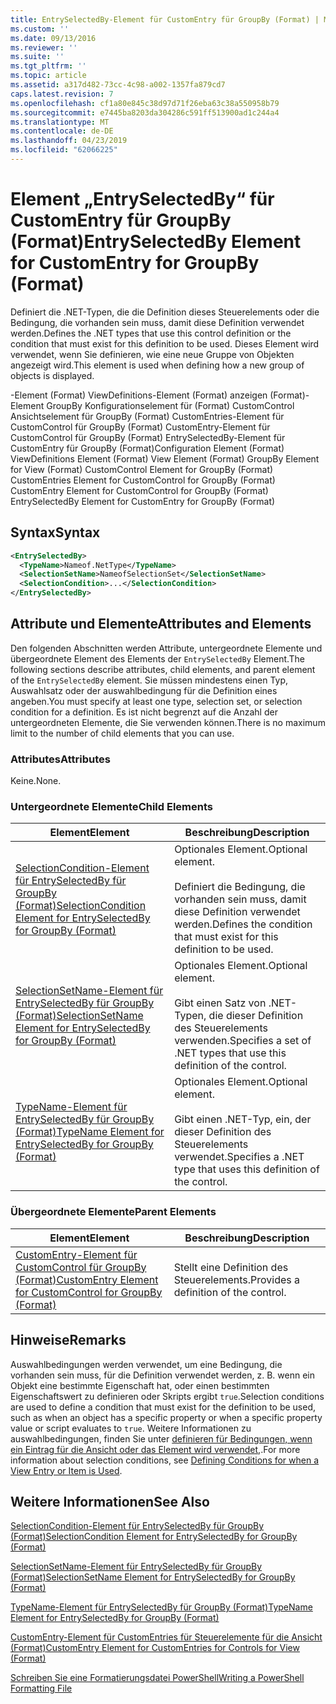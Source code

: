 ```yaml
---
title: EntrySelectedBy-Element für CustomEntry für GroupBy (Format) | Microsoft-Dokumentation
ms.custom: ''
ms.date: 09/13/2016
ms.reviewer: ''
ms.suite: ''
ms.tgt_pltfrm: ''
ms.topic: article
ms.assetid: a317d482-73cc-4c98-a002-1357fa879cd7
caps.latest.revision: 7
ms.openlocfilehash: cf1a80e845c38d97d71f26eba63c38a550958b79
ms.sourcegitcommit: e7445ba8203da304286c591ff513900ad1c244a4
ms.translationtype: MT
ms.contentlocale: de-DE
ms.lasthandoff: 04/23/2019
ms.locfileid: "62066225"
---
```

# <a name="entryselectedby-element-for-customentry-for-groupby-format"></a><span data-ttu-id="5e3d2-102">Element „EntrySelectedBy“ für CustomEntry für GroupBy (Format)</span><span class="sxs-lookup"><span data-stu-id="5e3d2-102">EntrySelectedBy Element for CustomEntry for GroupBy (Format)</span></span>

<span data-ttu-id="5e3d2-103">Definiert die .NET-Typen, die die Definition dieses Steuerelements oder die Bedingung, die vorhanden sein muss, damit diese Definition verwendet werden.</span><span class="sxs-lookup"><span data-stu-id="5e3d2-103">Defines the .NET types that use this control definition or the condition that must exist for this definition to be used.</span></span> <span data-ttu-id="5e3d2-104">Dieses Element wird verwendet, wenn Sie definieren, wie eine neue Gruppe von Objekten angezeigt wird.</span><span class="sxs-lookup"><span data-stu-id="5e3d2-104">This element is used when defining how a new group of objects is displayed.</span></span>

<span data-ttu-id="5e3d2-105">-Element (Format) ViewDefinitions-Element (Format) anzeigen (Format)-Element GroupBy Konfigurationselement für (Format) CustomControl Ansichtselement für GroupBy (Format) CustomEntries-Element für CustomControl für GroupBy (Format) CustomEntry-Element für CustomControl für GroupBy (Format) EntrySelectedBy-Element für CustomEntry für GroupBy (Format)</span><span class="sxs-lookup"><span data-stu-id="5e3d2-105">Configuration Element (Format) ViewDefinitions Element (Format) View Element (Format) GroupBy Element for View (Format) CustomControl Element for GroupBy (Format) CustomEntries Element for CustomControl for GroupBy (Format) CustomEntry Element for CustomControl for GroupBy (Format) EntrySelectedBy Element for CustomEntry for GroupBy (Format)</span></span>

## <a name="syntax"></a><span data-ttu-id="5e3d2-106">Syntax</span><span class="sxs-lookup"><span data-stu-id="5e3d2-106">Syntax</span></span>

```xml
<EntrySelectedBy>
  <TypeName>Nameof.NetType</TypeName>
  <SelectionSetName>NameofSelectionSet</SelectionSetName>
  <SelectionCondition>...</SelectionCondition>
</EntrySelectedBy>
```

## <a name="attributes-and-elements"></a><span data-ttu-id="5e3d2-107">Attribute und Elemente</span><span class="sxs-lookup"><span data-stu-id="5e3d2-107">Attributes and Elements</span></span>

<span data-ttu-id="5e3d2-108">Den folgenden Abschnitten werden Attribute, untergeordnete Elemente und übergeordnete Element des Elements der `EntrySelectedBy` Element.</span><span class="sxs-lookup"><span data-stu-id="5e3d2-108">The following sections describe attributes, child elements, and parent element of the `EntrySelectedBy` element.</span></span> <span data-ttu-id="5e3d2-109">Sie müssen mindestens einen Typ, Auswahlsatz oder der auswahlbedingung für die Definition eines angeben.</span><span class="sxs-lookup"><span data-stu-id="5e3d2-109">You must specify at least one type, selection set, or selection condition for a definition.</span></span> <span data-ttu-id="5e3d2-110">Es ist nicht begrenzt auf die Anzahl der untergeordneten Elemente, die Sie verwenden können.</span><span class="sxs-lookup"><span data-stu-id="5e3d2-110">There is no maximum limit to the number of child elements that you can use.</span></span>

### <a name="attributes"></a><span data-ttu-id="5e3d2-111">Attributes</span><span class="sxs-lookup"><span data-stu-id="5e3d2-111">Attributes</span></span>

<span data-ttu-id="5e3d2-112">Keine.</span><span class="sxs-lookup"><span data-stu-id="5e3d2-112">None.</span></span>

### <a name="child-elements"></a><span data-ttu-id="5e3d2-113">Untergeordnete Elemente</span><span class="sxs-lookup"><span data-stu-id="5e3d2-113">Child Elements</span></span>

|<span data-ttu-id="5e3d2-114">Element</span><span class="sxs-lookup"><span data-stu-id="5e3d2-114">Element</span></span>|<span data-ttu-id="5e3d2-115">Beschreibung</span><span class="sxs-lookup"><span data-stu-id="5e3d2-115">Description</span></span>|
|-------------|-----------------|
|[<span data-ttu-id="5e3d2-116">SelectionCondition-Element für EntrySelectedBy für GroupBy (Format)</span><span class="sxs-lookup"><span data-stu-id="5e3d2-116">SelectionCondition Element for EntrySelectedBy for GroupBy (Format)</span></span>](./selectioncondition-element-for-entryselectedby-for-groupby-format.md)|<span data-ttu-id="5e3d2-117">Optionales Element.</span><span class="sxs-lookup"><span data-stu-id="5e3d2-117">Optional element.</span></span><br /><br /> <span data-ttu-id="5e3d2-118">Definiert die Bedingung, die vorhanden sein muss, damit diese Definition verwendet werden.</span><span class="sxs-lookup"><span data-stu-id="5e3d2-118">Defines the condition that must exist for this definition to be used.</span></span>|
|[<span data-ttu-id="5e3d2-119">SelectionSetName-Element für EntrySelectedBy für GroupBy (Format)</span><span class="sxs-lookup"><span data-stu-id="5e3d2-119">SelectionSetName Element for EntrySelectedBy for GroupBy (Format)</span></span>](./selectionsetname-element-for-entryselectedby-for-groupby-format.md)|<span data-ttu-id="5e3d2-120">Optionales Element.</span><span class="sxs-lookup"><span data-stu-id="5e3d2-120">Optional element.</span></span><br /><br /> <span data-ttu-id="5e3d2-121">Gibt einen Satz von .NET-Typen, die dieser Definition des Steuerelements verwenden.</span><span class="sxs-lookup"><span data-stu-id="5e3d2-121">Specifies a set of .NET types that use this definition of the control.</span></span>|
|[<span data-ttu-id="5e3d2-122">TypeName-Element für EntrySelectedBy für GroupBy (Format)</span><span class="sxs-lookup"><span data-stu-id="5e3d2-122">TypeName Element for EntrySelectedBy for GroupBy (Format)</span></span>](./typename-element-for-entryselectedby-for-groupby-format.md)|<span data-ttu-id="5e3d2-123">Optionales Element.</span><span class="sxs-lookup"><span data-stu-id="5e3d2-123">Optional element.</span></span><br /><br /> <span data-ttu-id="5e3d2-124">Gibt einen .NET-Typ, ein, der dieser Definition des Steuerelements verwendet.</span><span class="sxs-lookup"><span data-stu-id="5e3d2-124">Specifies a .NET type that uses this definition of the control.</span></span>|

### <a name="parent-elements"></a><span data-ttu-id="5e3d2-125">Übergeordnete Elemente</span><span class="sxs-lookup"><span data-stu-id="5e3d2-125">Parent Elements</span></span>

|<span data-ttu-id="5e3d2-126">Element</span><span class="sxs-lookup"><span data-stu-id="5e3d2-126">Element</span></span>|<span data-ttu-id="5e3d2-127">Beschreibung</span><span class="sxs-lookup"><span data-stu-id="5e3d2-127">Description</span></span>|
|-------------|-----------------|
|[<span data-ttu-id="5e3d2-128">CustomEntry-Element für CustomControl für GroupBy (Format)</span><span class="sxs-lookup"><span data-stu-id="5e3d2-128">CustomEntry Element for CustomControl for GroupBy (Format)</span></span>](./customentry-element-for-customcontrol-for-groupby-format.md)|<span data-ttu-id="5e3d2-129">Stellt eine Definition des Steuerelements.</span><span class="sxs-lookup"><span data-stu-id="5e3d2-129">Provides a definition of the control.</span></span>|

## <a name="remarks"></a><span data-ttu-id="5e3d2-130">Hinweise</span><span class="sxs-lookup"><span data-stu-id="5e3d2-130">Remarks</span></span>

<span data-ttu-id="5e3d2-131">Auswahlbedingungen werden verwendet, um eine Bedingung, die vorhanden sein muss, für die Definition verwendet werden, z. B. wenn ein Objekt eine bestimmte Eigenschaft hat, oder einen bestimmten Eigenschaftswert zu definieren oder Skripts ergibt `true`.</span><span class="sxs-lookup"><span data-stu-id="5e3d2-131">Selection conditions are used to define a condition that must exist for the definition to be used, such as when an object has a specific property or when a specific property value or script evaluates to `true`.</span></span> <span data-ttu-id="5e3d2-132">Weitere Informationen zu auswahlbedingungen, finden Sie unter [definieren für Bedingungen, wenn ein Eintrag für die Ansicht oder das Element wird verwendet,](./defining-conditions-for-displaying-data.md).</span><span class="sxs-lookup"><span data-stu-id="5e3d2-132">For more information about selection conditions, see [Defining Conditions for when a View Entry or Item is Used](./defining-conditions-for-displaying-data.md).</span></span>

## <a name="see-also"></a><span data-ttu-id="5e3d2-133">Weitere Informationen</span><span class="sxs-lookup"><span data-stu-id="5e3d2-133">See Also</span></span>

[<span data-ttu-id="5e3d2-134">SelectionCondition-Element für EntrySelectedBy für GroupBy (Format)</span><span class="sxs-lookup"><span data-stu-id="5e3d2-134">SelectionCondition Element for EntrySelectedBy for GroupBy (Format)</span></span>](./selectioncondition-element-for-entryselectedby-for-groupby-format.md)

[<span data-ttu-id="5e3d2-135">SelectionSetName-Element für EntrySelectedBy für GroupBy (Format)</span><span class="sxs-lookup"><span data-stu-id="5e3d2-135">SelectionSetName Element for EntrySelectedBy for GroupBy (Format)</span></span>](./selectionsetname-element-for-entryselectedby-for-groupby-format.md)

[<span data-ttu-id="5e3d2-136">TypeName-Element für EntrySelectedBy für GroupBy (Format)</span><span class="sxs-lookup"><span data-stu-id="5e3d2-136">TypeName Element for EntrySelectedBy for GroupBy (Format)</span></span>](./typename-element-for-entryselectedby-for-groupby-format.md)

[<span data-ttu-id="5e3d2-137">CustomEntry-Element für CustomEntries für Steuerelemente für die Ansicht (Format)</span><span class="sxs-lookup"><span data-stu-id="5e3d2-137">CustomEntry Element for CustomEntries for Controls for View (Format)</span></span>](./customentry-element-for-customentries-for-controls-for-view-format.md)

[<span data-ttu-id="5e3d2-138">Schreiben Sie eine Formatierungsdatei PowerShell</span><span class="sxs-lookup"><span data-stu-id="5e3d2-138">Writing a PowerShell Formatting File</span></span>](./writing-a-powershell-formatting-file.md)
